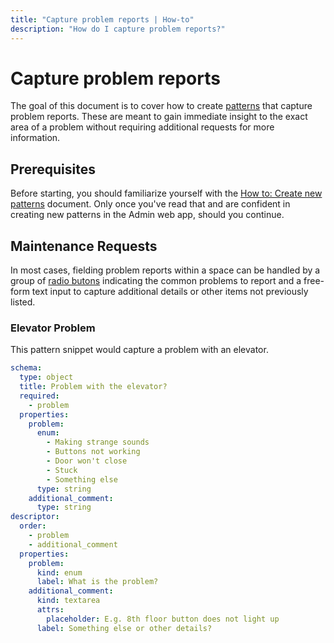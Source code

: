 ```yaml
---
title: "Capture problem reports | How-to"
description: "How do I capture problem reports?"
---
```


# Capture problem reports

The goal of this document is to cover how to create [patterns](/reference/patterns/) that capture problem reports. These are meant to gain immediate insight to the exact area of a problem without requiring additional requests for more information.

## Prerequisites

Before starting, you should familiarize yourself with the [How to: Create new patterns](/how-to/create-new-patterns/) document. Only once you've read that and are confident in creating new patterns in the Admin web app, should you continue.

## Maintenance Requests

In most cases, fielding problem reports within a space can be handled by a group of [radio butons](/reference/patterns.html#radio-buttons) indicating the common problems to report and a free-form text input to capture additional details or other items not previously listed.

### Elevator Problem

This pattern snippet would capture a problem with an elevator.

```yaml
schema:
  type: object
  title: Problem with the elevator?
  required:
    - problem
  properties:
    problem:
      enum:
        - Making strange sounds
        - Buttons not working
        - Door won't close
        - Stuck
        - Something else
      type: string
    additional_comment:
      type: string
descriptor:
  order:
    - problem
    - additional_comment
  properties:
    problem:
      kind: enum
      label: What is the problem?
    additional_comment:
      kind: textarea
      attrs:
        placeholder: E.g. 8th floor button does not light up
      label: Something else or other details?
```

<CaptionedImage
  src="/images/how-tos/capture-elevator.png"
  alt="Capture elevator maintenance request."
  width="85%"
/>
